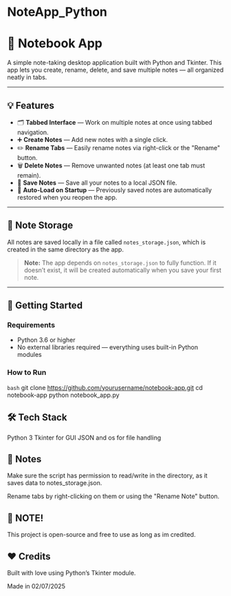 # NoteApp_Python

# 📝 Notebook App

A simple note-taking desktop application built with Python and Tkinter. This app lets you create, rename, delete, and save multiple notes — all organized neatly in tabs.

---

## 💡 Features

- 🗂 **Tabbed Interface** — Work on multiple notes at once using tabbed navigation.
- ➕ **Create Notes** — Add new notes with a single click.
- ✏️ **Rename Tabs** — Easily rename notes via right-click or the "Rename" button.
- 🗑 **Delete Notes** — Remove unwanted notes (at least one tab must remain).
- 💾 **Save Notes** — Save all your notes to a local JSON file.
- 🔁 **Auto-Load on Startup** — Previously saved notes are automatically restored when you reopen the app.

---

## 📂 Note Storage

All notes are saved locally in a file called `notes_storage.json`, which is created in the same directory as the app.

> **Note:** The app depends on `notes_storage.json` to fully function. If it doesn’t exist, it will be created automatically when you save your first note.

---

## 🚀 Getting Started

### Requirements

- Python 3.6 or higher
- No external libraries required — everything uses built-in Python modules

### How to Run

```bash```
git clone https://github.com/yourusername/notebook-app.git
cd notebook-app
python notebook_app.py


## 🛠 Tech Stack
Python 3
Tkinter for GUI
JSON and os for file handling

## 📌 Notes
Make sure the script has permission to read/write in the directory, as it saves data to notes_storage.json.

Rename tabs by right-clicking on them or using the "Rename Note" button.

## 📃 NOTE!
This project is open-source and free to use as long as im credited.

## ❤️ Credits
Built with love using Python’s Tkinter module.

Made in 02/07/2025
